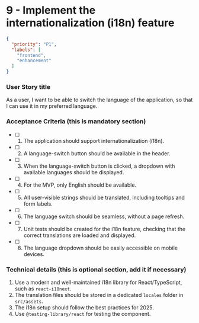 # 9 - Implement the internationalization (i18n) feature

```json
{
  "priority": "P1",
  "labels": [
    "frontend",
    "enhancement"
  ]
}
```

### User Story title

As a user, I want to be able to switch the language of the application, so that I can use it in my preferred language.

### Acceptance Criteria (this is mandatory section)

- [ ] 1. The application should support internationalization (i18n).
- [ ] 2. A language-switch button should be available in the header.
- [ ] 3. When the language-switch button is clicked, a dropdown with available languages should be displayed.
- [ ] 4. For the MVP, only English should be available.
- [ ] 5. All user-visible strings should be translated, including tooltips and form labels.
- [ ] 6. The language switch should be seamless, without a page refresh.
- [ ] 7. Unit tests should be created for the i18n feature, checking that the correct translations are loaded and displayed.
- [ ] 8. The language dropdown should be easily accessible on mobile devices.

### Technical details (this is optional section, add it if necessary)

1.  Use a modern and well-maintained i18n library for React/TypeScript, such as `react-i18next`.
2.  The translation files should be stored in a dedicated `locales` folder in `src/assets`.
3.  The i18n setup should follow the best practices for 2025.
4.  Use `@testing-library/react` for testing the component.
